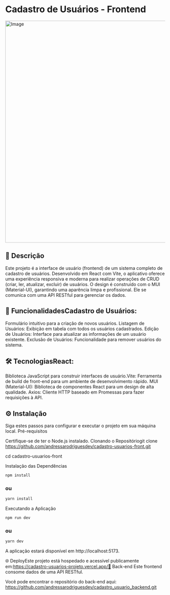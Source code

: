 # Cadastro de Usuários - Frontend
<img width="700" height="700" alt="Image" src="https://github.com/user-attachments/assets/8195c417-7b39-499a-b7e0-222e9696f30d" />

## 📄 Descrição

Este projeto é a interface de usuário (frontend) de um sistema completo de cadastro de usuários. Desenvolvido em React com Vite, o aplicativo oferece uma experiência responsiva e moderna para realizar operações de CRUD (criar, ler, atualizar, excluir) de usuários. 
O design é construído com o MUI (Material-UI), garantindo uma aparência limpa e profissional. Ele se comunica com uma API RESTful para gerenciar os dados.

## 🚀 FuncionalidadesCadastro de Usuários: 

Formulário intuitivo para a criação de novos usuários.
Listagem de Usuários: Exibição em tabela com todos os usuários cadastrados.
Edição de Usuários: Interface para atualizar as informações de um usuário existente.
Exclusão de Usuários: Funcionalidade para remover usuários do sistema.

## 🛠️ TecnologiasReact: 

Biblioteca JavaScript para construir interfaces de usuário.Vite: Ferramenta de build de front-end para um ambiente de desenvolvimento rápido.
MUI (Material-UI): Biblioteca de componentes React para um design de alta qualidade.
Axios: Cliente HTTP baseado em Promessas para fazer requisições à API.

## ⚙️ Instalação

Siga estes passos para configurar e executar o projeto em sua máquina local.
Pré-requisitos

Certifique-se de ter o Node.js instalado.
Clonando o Repositóriogit clone https://github.com/andressarodriguesdev/cadastro-usuarios-front.git

cd cadastro-usuarios-front

Instalação das Dependências
```bash
npm install
````
### ou

```bash
yarn install
```
Executando a Aplicação
```bash
npm run dev
```
### ou
```bash
yarn dev
```

A aplicação estará disponível em http://localhost:5173.

🌐 DeployEste projeto está hospedado e acessível publicamente em:https://cadastro-usuarios-projeto.vercel.app/🔗 Back-end Este frontend consome dados de uma API RESTful.

Você pode encontrar o repositório do back-end aqui: https://github.com/andressarodriguesdev/cadastro_usuario_backend.git
